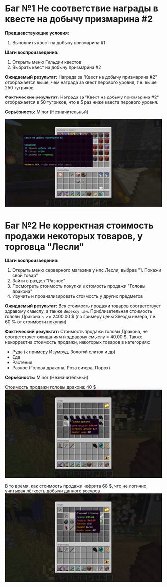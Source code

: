 # Баг №1 Не соответствие награды в квесте на добычу призмарина #2

__Предшевствующие условия:__ 
1. Выполнить квест на добычу призмарина #1

__Шаги воспроизведения:__
1. Открыть меню Гильдии квестов
2. Выбрать квест на добычу призмарина #2

__Ожидаемый результат:__ Награда за "Квест на добычу призмарина #2" отображается выше, чем награда за квест перового уровня, т.е. выше 250 тугриков.

__Фактические результат:__ Награда за "Квест на добычу призмарина #2" отображается в 50 тугриков, что в 5 раз ниже квеста перового уровня.

__Серьёзность:__ Minor (Незначительный)

![Награда за добычу призмарина #2](../Images/Tihon_prizmarin.png)

# Баг №2 Не корректная стоимость продажи некоторых товаров, у торговца "Лесли"

__Шаги воспроизведения:__
1. Открыть меню серверного магазина у нпс Лесли, выбрав "1. Покажи свой товар"
2. Зайти в раздел "Разное"
3. Посмотреть стоимость покупки и стомость продажи "Головы дракона"
4. Изучить и проанализировать стоимость у других предметов

__Ожидаемый результат:__ Вся стоимость продажи товаров соответствует здравому смыслу, а также `Индексу цен`. Приблизетельная стоимость головы Дракона ~ >= 2400.00 $ (по примеру цены Звезды незера, т.е. 60 % от стоимости покупки)

__Фактический результат:__ Стоимость продажи головы Дракона, не соответствует ожиданиям и здравому смыслу = 40.00 $. 
Также некорректна стоимость продажи, некоторых товаров в категориях:
- Руда (к примеру Изумруд, Золотой слиток и др)
- Еда
- Растения
- Разное (Голова дракона, Роза визера, Порох) 

__Серьёзность:__ Minor (Незначительный)

Стоимость продажи головы дракона: 40 $
![Стоимость продажи головы](../Images/Lesli_dragon.png)

В то время, как стоимость продажи нефрита 68 $, что не логично, учитывая лёгкость добычи данного ресурса
![Стоимость продажи нефрита](../Images/Lesli_Nefrit.png)